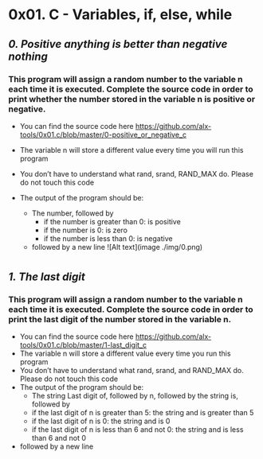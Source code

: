 # 0x01. C - Variables, if, else, while
## _0. Positive anything is better than negative nothing_
### This program will assign a random number to the variable n each time it is executed. Complete the source code in order to print whether the number stored in the variable n is positive or negative.
* You can find the source code here  https://github.com/alx-tools/0x01.c/blob/master/0-positive_or_negative_c
* The variable n will store a different value every time you will run this program
* You don’t have to understand what rand, srand, RAND_MAX do. Please do not touch this code

* The output of the program should be:
  * The number, followed by
    * if the number is greater than 0: is positive
    * if the number is 0: is zero
    * if the number is less than 0: is negative
  * followed by a new line
![Alt text](image ./img/0.png)
#
## _1. The last digit_
### This program will assign a random number to the variable n each time it is executed. Complete the source code in order to print the last digit of the number stored in the variable n.
* You can find the source code here https://github.com/alx-tools/0x01.c/blob/master/1-last_digit_c
* The variable n will store a different value every time you run this program
* You don’t have to understand what rand, srand, and RAND_MAX do. Please do not touch this code
* The output of the program should be:
  * The string Last digit of, followed by n, followed by the string is, followed by
  * if the last digit of n is greater than 5: the string and is greater than 5
  * if the last digit of n is 0: the string and is 0
  * if the last digit of n is less than 6 and not 0: the string and is less than 6 and not 0
* followed by a new line
#


